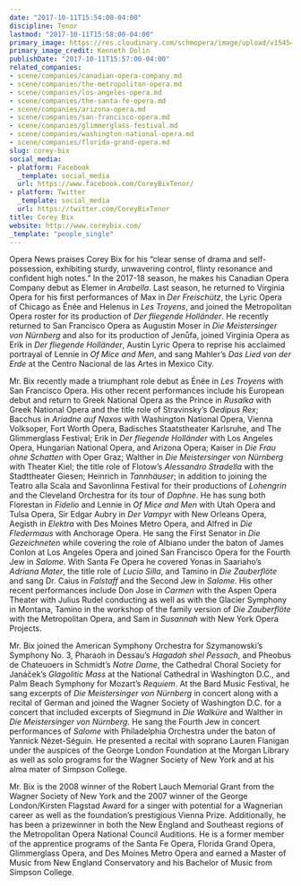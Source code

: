 ```yaml
---
date: "2017-10-11T15:54:00-04:00"
discipline: Tenor
lastmod: "2017-10-11T15:58:00-04:00"
primary_image: https://res.cloudinary.com/schmopera/image/upload/v1545409169/media/webhook-uploads/1507751537495/IMG%2520%2520324_RT_FF_o.jpeg.jpeg
primary_image_credit: Kenneth Dolin
publishDate: "2017-10-11T15:57:00-04:00"
related_companies:
- scene/companies/canadian-opera-company.md
- scene/companies/the-metropolitan-opera.md
- scene/companies/los-angeles-opera.md
- scene/companies/the-santa-fe-opera.md
- scene/companies/arizona-opera.md
- scene/companies/san-francisco-opera.md
- scene/companies/glimmerglass-festival.md
- scene/companies/washington-national-opera.md
- scene/companies/florida-grand-opera.md
slug: corey-bix
social_media:
- platform: Facebook
  _template: social_media
  url: https://www.facebook.com/CoreyBixTenor/
- platform: Twitter
  _template: social_media
  url: https://twitter.com/CoreyBixTenor
title: Corey Bix
website: http://www.coreybix.com/
_template: "people_single"
---
```


Opera News praises Corey Bix for his “clear sense of drama and self-possession, exhibiting sturdy, unwavering control, flinty resonance and confident high notes.” In the 2017-18 season, he makes his Canadian Opera Company debut as Elemer in *Arabella*. Last season, he returned to Virginia Opera for his first performances of Max in *Der Freischütz*, the Lyric Opera of Chicago as Énée and Helenus in *Les Troyens*, and joined the Metropolitan Opera roster for its production of *Der fliegende Holländer*. He recently returned to San Francisco Opera as Augustin Moser in *Die Meistersinger von Nürnberg* and also for its production of Jenůfa, joined Virginia Opera as Erik in *Der fliegende Holländer*, Austin Lyric Opera to reprise his acclaimed portrayal of Lennie in *Of Mice and Men*, and sang Mahler’s *Das Lied von der Erde* at the Centro Nacional de las Artes in Mexico City. 

Mr. Bix recently made a triumphant role debut as Énée in *Les Troyens* with San Francisco Opera. His other recent performances include his European debut and return to Greek National Opera as the Prince in *Rusalka* with Greek National Opera and the title role of Stravinsky’s *Oedipus Rex*; Bacchus in *Ariadne auf Naxos* with Washington National Opera, Vienna Volksoper, Fort Worth Opera, Badisches Staatstheater Karlsruhe, and The Glimmerglass Festival; Erik in *Der fliegende Holländer* with Los Angeles Opera, Hungarian National Opera, and Arizona Opera; Kaiser in *Die Frau ohne Schatten* with Oper Graz; Walther in *Die Meistersinger von Nürnberg* with Theater Kiel; the title role of Flotow’s *Alessandro Stradella* with the Stadttheater Giesen; Heinrich in *Tannhäuser*; in addition to joining the Teatro alla Scala and Savonlinna Festival for their productions of *Lohengrin* and the Cleveland Orchestra for its tour of *Daphne*. He has sung both Florestan in *Fidelio* and Lennie in *Of Mice and Men* with Utah Opera and Tulsa Opera, Sir Edgar Aubry in *Der Vampyr* with New Orleans Opera, Aegisth in *Elektra* with Des Moines Metro Opera, and Alfred in *Die Fledermaus* with Anchorage Opera. He sang the First Senator in *Die Gezeichneten* while covering the role of Albiano under the baton of James Conlon at Los Angeles Opera and joined San Francisco Opera for the Fourth Jew in *Salome*. With Santa Fe Opera he covered Yonas in Saariaho’s *Adriana Mater*, the title role of *Lucio Silla*, and Tamino in *Die Zauberflöte* and sang Dr. Caius in *Falstaff* and the Second Jew in *Salome*. His other recent performances include Don Jose in *Carmen* with the Aspen Opera Theater with Julius Rudel conducting as well as with the Glacier Symphony in Montana, Tamino in the workshop of the family version of *Die Zauberflöte* with the Metropolitan Opera, and Sam in *Susannah* with New York Opera Projects.

Mr. Bix joined the American Symphony Orchestra for Szymanowski’s Symphony No. 3, Pharaoh in Dessau’s *Hagadah shel Pessach*, and Pheobus de Chateuoers in Schmidt’s *Notre Dame*, the Cathedral Choral Society for Janáček’s *Glagolitic Mass* at the National Cathedral in Washington D.C., and Palm Beach Symphony for Mozart’s *Requiem*. At the Bard Music Festival, he sang excerpts of *Die Meistersinger von Nürnberg* in concert along with a recital of German and joined the Wagner Society of Washington D.C. for a concert that included excerpts of Siegmund in *Die Walküre* and Walther in *Die Meistersinger von Nürnberg*. He sang the Fourth Jew in concert performances of *Salome* with Philadelphia Orchestra under the baton of Yannick Nézet-Séguin. He presented a recital with soprano Lauren Flanigan under the auspices of the George London Foundation at the Morgan Library as well as solo programs for the Wagner Society of New York and at his alma mater of Simpson College. 

Mr. Bix is the 2008 winner of the Robert Lauch Memorial Grant from the Wagner Society of New York and the 2007 winner of the George London/Kirsten Flagstad Award for a singer with potential for a Wagnerian career as well as the foundation’s prestigious Vienna Prize. Additionally, he has been a prizewinner in both the New England and Southeast regions of the Metropolitan Opera National Council Auditions. He is a former member of the apprentice programs of the Santa Fe Opera, Florida Grand Opera, Glimmerglass Opera, and Des Moines Metro Opera and earned a Master of Music from New England Conservatory and his Bachelor of Music from Simpson College.
